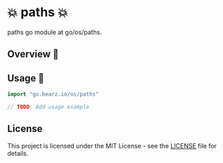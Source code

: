# 💥 paths 💥

paths go module at go/os/paths.

## Overview 📖

## Usage 🚀

```go
import "go.bearz.io/os/paths"

// TODO: Add usage example
```

## License

This project is licensed under the MIT License - see
the [LICENSE](./LICENSE.md) file for details.

